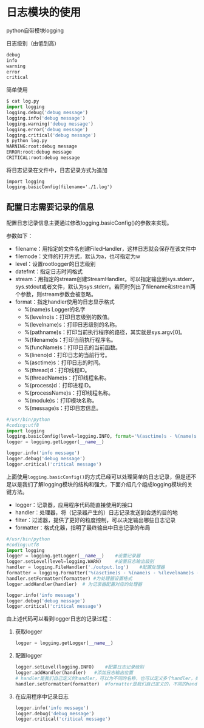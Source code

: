 # 日志模块的使用

python自带模块logging

日志级别（由低到高）

```python
debug
info
warning
error
critical
```

简单使用

```python
$ cat log.py
import logging
logging.debug('debug message')
logging.info('debug message')
logging.warning('debug message')
logging.error('debug message')
logging.critical('debug message')
$ python log.py
WARNING:root:debug message
ERROR:root:debug message
CRITICAL:root:debug message
```

将日志记录在文件中，日志记录方式为追加

```
import logging
logging.basicConfig(filename='./1.log')
```



## 配置日志需要记录的信息

配置日志记录信息主要通过修改logging.basicConfig()的参数来实现。

参数如下：

- filename：用指定的文件名创建FiledHandler，这样日志就会保存在该文件中
- filemode：文件的打开方式，默认为a，也可指定为w
- level：设置rootlogger的日志级别
- datefmt：指定日志时间格式
- stream：用指定的stream创建StreamHandler。可以指定输出到sys.stderr，sys.stdout或者文件，默认为sys.stderr。若同时列出了filename和stream两个参数，则stream参数会被忽略。
- format：指定handler使用的日志显示格式
  - %(name)s	Logger的名字
  - %(levelno)s：打印日志级别的数值。
  - %(levelname)s：打印日志级别的名称。
  - %(pathname)s：打印当前执行程序的路径，其实就是sys.argv[0]。
  - %(filename)s：打印当前执行程序名。
  - %(funcName)s：打印日志的当前函数。
  - %(lineno)d：打印日志的当前行号。
  - %(asctime)s：打印日志的时间。
  - %(thread)d：打印线程ID。
  - %(threadName)s：打印线程名称。
  - %(process)d：打印进程ID。
  - %(processName)s：打印线程名称。
  - %(module)s：打印模块名称。
  - %(message)s：打印日志信息。

```python
#/usr/bin/python
#coding:utf8
import logging
logging.basicConfig(level=logging.INFO, format='%(asctime)s - %(name)s - %(levelname)s - %(message)s')	#log格式设置
logger = logging.getLogger(__name__)

logger.info('info message')
logger.debug('debug message')
logger.critical('critical message')
```



上面使用`logging.basicConfig()`的方式已经可以处理简单的日志记录，但是还不足以是我们了解logging模块的结构和强大，下面介绍几个组成logging模块的关键方法。

+ logger：记录器，应用程序代码能直接使用的接口
+ handler：处理器，将（记录器产生的）日志记录发送到合适的目的地
+ filter：过滤器，提供了更好的粒度控制，可以决定输出哪些日志记录
+ formatter：格式化器，指明了最终输出中日志记录的布局

```python
#/usr/bin/python
#coding:utf8
import logging
logger = logging.getLogger(__name__)    #设置记录器
logger.setLevel(level=logging.WARN)     #设置日志输出级别
handler = logging.FileHandler('./output.log')    #配置处理器
formatter = logging.Formatter('%(asctime)s - %(name)s - %(levelname)s - %(message)s')   #配置格式化器
handler.setFormatter(formatter) #为处理器设置格式
logger.addHandler(handler)  # 为记录器配置对应的处理器

logger.info('info message')
logger.debug('debug message')
logger.critical('critical message')
```

由上述代码可以看到logger日志的记录过程：

1. 获取logger

   ```python
   logger = logging.getLogger(__name__)
   ```

2. 配置logger

   ```python
   logger.setLevel(logging.INFO)	#配置日志记录级别
   logger.addHandler(handler)	#添加日志输出位置
   # handler是我们自己定义的handler，可以为不同的名称，也可以定义多个handler，如ch=logging.StreamHandler 指将日志输出到终端。logger可以添加多个handler，用来将日志同时输出到不同的地方。
   handler.setFormatter(formatter)	#formatter是我们自己定义的，不同的handler可以配置不同的formatter，可以实现不同的输出格式
   ```

3. 在应用程序中记录日志

   ```python
   logger.info('info message')
   logger.debug('debug message')
   logger.critical('critical message')
   ```

   

